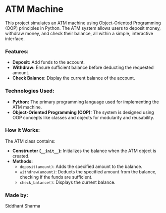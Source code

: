 # ATM Machine

This project simulates an ATM machine using Object-Oriented Programming (OOP) principles in Python. The ATM system allows users to deposit money, withdraw money, and check their balance, all within a simple, interactive interface.

### Features:
- **Deposit:** Add funds to the account.
- **Withdraw:** Ensure sufficient balance before deducting the requested amount.
- **Check Balance:** Display the current balance of the account.

### Technologies Used:
- **Python:** The primary programming language used for implementing the ATM machine.
- **Object-Oriented Programming (OOP):** The system is designed using OOP concepts like classes and objects for modularity and reusability.

### How It Works:
The ATM class contains:
- **Constructor (`__init__`):** Initializes the balance when the ATM object is created.
- **Methods:**
  - `deposit(amount)`: Adds the specified amount to the balance.
  - `withdraw(amount)`: Deducts the specified amount from the balance, checking if the funds are sufficient.
  - `check_balance()`: Displays the current balance.

### Made by:
Siddhant Sharma


